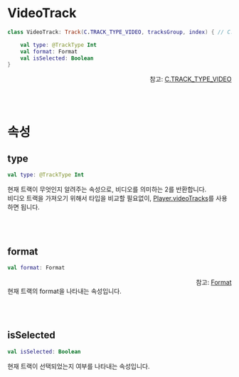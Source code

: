 # VideoTrack

```kotlin
class VideoTrack: Track(C.TRACK_TYPE_VIDEO, tracksGroup, index) { // C.TRACK_TYPE_VIDEO = 2

    val type: @TrackType Int
    val format: Format
    val isSelected: Boolean
}
```
<div align="right">
참고: <a href="https://developer.android.com/reference/androidx/media3/common/C#TRACK_TYPE_VIDEO()">C.TRACK_TYPE_VIDEO</a>
</div>

<br><br>
# 속성

## type
```kotlin
val type: @TrackType Int
```
현재 트랙이 무엇인지 알려주는 속성으로, 비디오를 의미하는 2를 반환합니다.<br>
비디오 트랙을 가져오기 위해서 타입을 비교할 필요없이, [Player.videoTracks](../../interface/player/home.md#videotracks)를 사용하면 됩니다.


<br><br>
## format
```kotlin
val format: Format
```
<div align="right">
참고: <a href="https://developer.android.com/reference/androidx/media3/common/Format">Format</a>
</div>
현재 트랙의 format을 나타내는 속성입니다.

<br><br>
## isSelected
```kotlin
val isSelected: Boolean
```
현재 트랙이 선택되었는지 여부를 나타내는 속성입니다.

